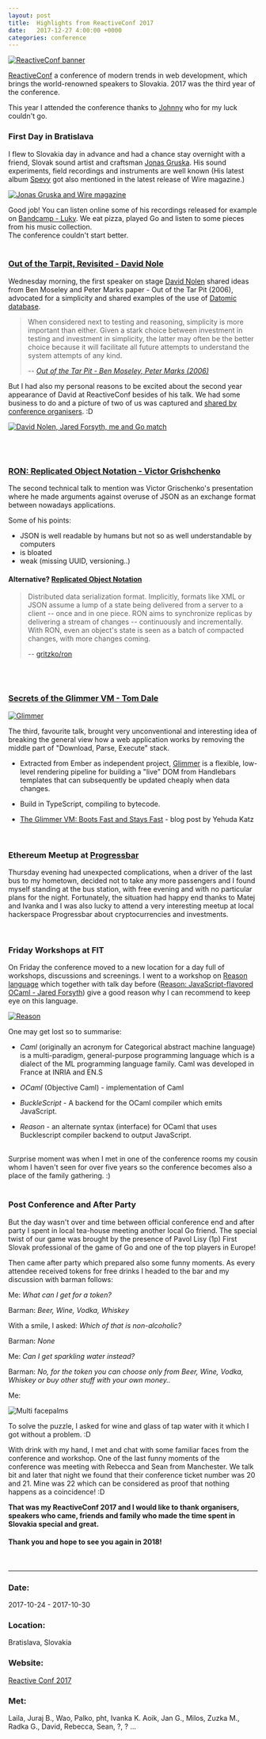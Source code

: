 ```yaml
---
layout: post
title:  Highlights from ReactiveConf 2017
date:   2017-12-27 4:00:00 +0000
categories: conference
---
```

[![ReactiveConf banner](/notes/images/2017-10-25-reactiveconf-2017-highlights/preview/reactive.jpg)](/notes/images/2017-10-25-reactiveconf-2017-highlights/reactive.jpg)

[ReactiveConf](https://reactiveconf.com/) a conference of modern trends in web development, which brings the world-renowned speakers to Slovakia. 2017 was the third year of the conference.

This year I attended the conference thanks to [Johnny](http://mathalope.co.uk/) who for my luck couldn't go.

### First Day in Bratislava

I flew to Slovakia day in advance and had a chance stay overnight with a friend, Slovak sound artist and craftsman [Jonas Gruska](https://lom.audio/artists/jonas-gruska/). His sound experiments, field recordings and instruments are well known (His latest album [Spevy](https://lom.audio/releases/jonas-gruska-spevy/) got also mentioned in the latest release of Wire magazine.)

[![Jonas Gruska and Wire magazine](/notes/images/2017-10-25-reactiveconf-2017-highlights/preview/jonas_wire.jpg)](/notes/images/2017-10-25-reactiveconf-2017-highlights/jonas_wire.jpg)

Good job! You can listen online some of his recordings released for example on [Bandcamp - Luky](https://jonasgruska.bandcamp.com/album/l-ky).
We eat pizza, played Go and listen to some pieces from his music collection.<br/>
The conference couldn't start better.
<br/>
<br/>

### [Out of the Tarpit, Revisited - David Nole](https://www.youtube.com/watch?v=7y1phdZkLw4)

Wednesday morning, the first speaker on stage [David Nolen](https://twitter.com/swannodette) shared ideas from Ben Moseley and Peter Marks paper - Out of the Tar Pit (2006), advocated for a simplicity and shared examples of the use of [Datomic database](http://www.datomic.com/).

> When considered next to testing and reasoning, simplicity
is more important than either. Given a stark choice between investment
in testing and investment in simplicity, the latter may often be the better
choice because it will facilitate all future attempts to understand the system attempts of any kind.
>
> -- <cite>[Out of the Tar Pit - Ben Moseley, Peter Marks (2006)](http://curtclifton.net/papers/MoseleyMarks06a.pdf)</cite>

But I had also my personal reasons to be excited about the second year appearance of David at ReactiveConf besides of his talk. We had some business to do and a picture of two of us was captured and [shared by conference organisers](https://twitter.com/ReactiveConf/status/925080643024891904). :D

[![David Nolen, Jared Forsyth, me and Go match](/notes/images/2017-10-25-reactiveconf-2017-highlights/preview/david_go.jpg)](/notes/images/2017-10-25-reactiveconf-2017-highlights/david_go.jpg)

<br/>
<br/>

### [RON: Replicated Object Notation - Victor Grishchenko](https://www.youtube.com/watch?v=0Xx9kkTMi10)

The second technical talk to mention was Victor Grischenko's presentation where he made arguments against overuse of JSON as an exchange format between nowadays applications.

Some of his points:

- JSON is well readable by humans but not so as well understandable by computers
- is bloated
- weak (missing UUID, versioning..)

#### Alternative? [Replicated Object Notation](https://github.com/gritzko/ron)

> Distributed data serialization format.
Implicitly, formats like XML or JSON assume a lump of a state being delivered from a server to a client -- once and in one piece.
RON aims to synchronize replicas by delivering a stream of changes -- continuously and incrementally.
With RON, even an object's state is seen as a batch of compacted changes, with more changes coming.
>
> -- [gritzko/ron](https://github.com/gritzko/ron)

<br/>
<br/>

### [Secrets of the Glimmer VM - Tom Dale](https://www.youtube.com/watch?v=nXCSloXZ-wc)
[![Glimmer](/notes/images/2017-10-25-reactiveconf-2017-highlights/preview/glimmer.jpg)](/notes/images/2017-10-25-reactiveconf-2017-highlights/glimmer.jpg)

The third, favourite talk, brought very unconventional and interesting idea of breaking the general view how a web application works by removing the middle part of "Download, Parse, Execute" stack.

- Extracted from Ember as independent project, [Glimmer](https://glimmerjs.com/
) is a flexible, low-level rendering pipeline for building a "live" DOM from Handlebars templates that can subsequently be updated cheaply when data changes.

- Build in TypeScript, compiling to bytecode.

- [The Glimmer VM: Boots Fast and Stays Fast](http://yehudakatz.com/2017/04/05/the-glimmer-vm-boots-fast-and-stays-fast/) - blog post by Yehuda Katz

<br />

### Ethereum Meetup at [Progressbar](https://www.progressbar.sk)

Thursday evening had unexpected complications, when a driver of the last bus to my hometown, decided not to take any more passengers and I found myself standing at the bus station, with free evening and with no particular plans for the night. Fortunately, the situation had happy end thanks to Matej and Ivanka and I was also lucky to attend a very interesting meetup at local hackerspace Progressbar about cryptocurrencies and investments.

<br />

### Friday Workshops at FIT

On Friday the conference moved to a new location for a day full of workshops, discussions and screenings.
I went to a workshop on [Reason language](https://reasonml.github.io/) which together with talk day before ([Reason: JavaScript-flavored OCaml - Jared Forsyth](https://www.youtube.com/watch?v=lN78ystnVw4)) give a good reason why I can recommend to keep eye on this language.

[![Reason](/notes/images/2017-10-25-reactiveconf-2017-highlights/preview/reason.jpg)](/notes/images/2017-10-25-reactiveconf-2017-highlights/reason.jpg)

One may get lost so to summarise:

- *Caml* (originally an acronym for Categorical abstract machine language) is a multi-paradigm, general-purpose programming language which is a dialect of the ML programming language family.
Caml was developed in France at INRIA and EN.S

- *OCaml* (Objective Caml) - implementation of Caml

- *BuckleScript* - A backend for the OCaml compiler which emits JavaScript.

- *Reason* - an alternate syntax (interface) for OCaml that uses Bucklescript compiler backend to output JavaScript.

<br>
Surprise moment was when I met in one of the conference rooms my cousin whom I haven't seen for over five years so the
conference becomes also a place of the family gathering. :)
<br />
<br />

### Post Conference and After Party


But the day wasn't over and time between official conference end and after party I spent in local tea-house meeting another local Go friend.
The special twist of our game was brought by the presence of Pavol Lisy (1p) First Slovak professional of the game of Go and one of the top players in Europe!

Then came after party which prepared also some funny moments. As every attendee received tokens for free drinks I headed to the bar and my discussion with barman follows:

Me: *What can I get for a token?*

Barman: *Beer, Wine, Vodka, Whiskey*

With a smile, I asked: *Which of that is non-alcoholic?*

Barman: *None*

Me: *Can I get sparkling water instead?*

Barman: *No, for the token you can choose only from Beer, Wine, Vodka, Whiskey or buy other stuff with your own money..*

Me:

![Multi facepalms](/notes/images/2017-10-25-reactiveconf-2017-highlights/facepalm.jpg)

To solve the puzzle, I asked for wine and glass of tap water with it which I got without a problem. :D

With drink with my hand, I met and chat with some familiar faces from the conference and workshop.
One of the last funny moments of the conference was meeting with Rebecca and Sean from Manchester. We talk bit and later that night we found that their conference ticket number was 20 and 21. Mine was 22 which can be considered as proof that nothing happens as a coincidence! :D


**That was my ReactiveConf 2017 and I would like to thank organisers, speakers who came, friends and family who made the time spent in Slovakia special and great.**
#### Thank you and hope to see you again in 2018!

<br/>

---


### Date:

2017-10-24 - 2017-10-30

### Location:

Bratislava, Slovakia

### Website:

[Reactive Conf 2017](https://reactiveconf.com/2017/)


### Met:

Laila, Juraj B., Wao, Palko, pht, Ivanka K. Aoik, Jan G.,
Milos, Zuzka M., Radka G., David, Rebecca, Sean, ?, ? ...

